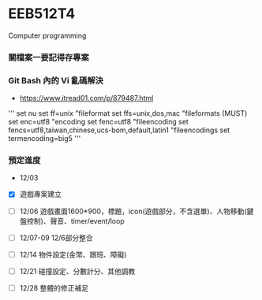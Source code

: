 # EEB512T4
Computer programming
### 關檔案一要記得存專案

### Git Bash 內的 Vi 亂碼解決
* https://www.itread01.com/p/879487.html

'''
set nu
set ff=unix "fileformat
set ffs=unix,dos,mac "fileformats (MUST)
set enc=utf8 "encoding
set fenc=utf8 "fileencoding
set fencs=utf8,taiwan,chinese,ucs-bom,default,latin1 "fileencodings
set termencoding=big5
'''

### 預定進度

* 12/03

- [x] 遊戲專案建立

- [ ] 12/06
遊戲畫面1600*900，標題，icon(遊戲部分，不含選單)、人物移動(鍵盤控制)、聲音、timer/event/loop

- [ ] 12/07-09
12/6部分整合

- [ ]  12/14
物件設定(金幣、跟班、障礙)

- [ ]  12/21
碰撞設定、分數計分、其他調教

- [ ]  12/28
整體的修正補足
